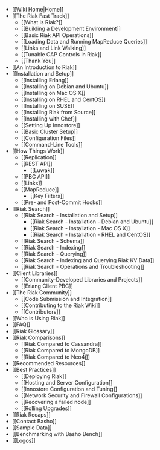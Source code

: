 * [[Wiki Home|Home]]
* [[The Riak Fast Track]]
  * [[What is Riak?]]
  * [[Building a Development Environment]]
  * [[Basic Riak API Operations]]
  * [[Loading Data and Running MapReduce Queries]]
  * [[Links and Link Walking]]
  * [[Tunable CAP Controls in Riak]]
  * [[Thank You]]
* [[An Introduction to Riak]]
* [[Installation and Setup]]
  * [[Installing Erlang]]
  * [[Installing on Debian and Ubuntu]]
  * [[Installing on Mac OS X]]
  * [[Installing on RHEL and CentOS]]
  * [[Installing on SUSE]]
  * [[Installing Riak from Source]]
  * [[Installing with Chef]]
  * [[Setting Up Innostore]]
  * [[Basic Cluster Setup]]
  * [[Configuration Files]]
  * [[Command-Line Tools]]
* [[How Things Work]]
  * [[Replication]]
  * [[REST API]]
    * [[Luwak]]
  * [[PBC API]]
  * [[Links]]
  * [[MapReduce]]
    * [[Key Filters]]
  * [[Pre- and Post-Commit Hooks]]
* [[Riak Search]]
  * [[Riak Search - Installation and Setup]]
    * [[Riak Search - Installation - Debian and Ubuntu]]
    * [[Riak Search - Installation - Mac OS X]]
    * [[Riak Search - Installation - RHEL and CentOS]]
  * [[Riak Search - Schema]]
  * [[Riak Search - Indexing]]
  * [[Riak Search - Querying]]
  * [[Riak Search - Indexing and Querying Riak KV Data]]
  * [[Riak Search - Operations and Troubleshooting]]
* [[Client Libraries]]
  * [[Community-Developed Libraries and Projects]]
  * [[Erlang Client PBC]]
* [[The Riak Community]]
  * [[Code Submission and Integration]]
  * [[Contributing to the Riak Wiki]]
  * [[Contributors]]
* [[Who is Using Riak]]
* [[FAQ]]
* [[Riak Glossary]]
* [[Riak Comparisons]]
  * [[Riak Compared to Cassandra]]
  * [[Riak Compared to MongoDB]]
  * [[Riak Compared to Neo4j]]
* [[Recommended Resources]]
* [[Best Practices]]
  * [[Deploying Riak]]
  * [[Hosting and Server Configuration]]
  * [[Innostore Configuration and Tuning]]
  * [[Network Security and Firewall Configurations]]
  * [[Recovering a failed node]]
  * [[Rolling Upgrades]]
* [[Riak Recaps]]
* [[Contact Basho]]
* [[Sample Data]]
* [[Benchmarking with Basho Bench]]
* [[Logos]]
